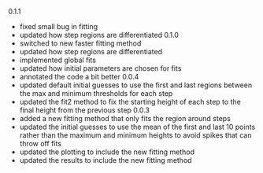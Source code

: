 0.1.1
* fixed small bug in fitting
* updated how step regions are differentiated
0.1.0
* switched to new faster fitting method
* updated how step regions are differentiated
* implemented global fits
* updated how initial parameters are chosen for fits
* annotated the code a bit better
0.0.4
* updated default initial guesses to use the first and last regions between the max and minimum thresholds for each step
* updated the fit2 method to fix the starting height of each step to the final height from the previous step
0.0.3
* added a new fitting method that only fits the region around steps
* updated the initial guesses to use the mean of the first and last 10 points rather than the maximum and minimum heights to avoid spikes that can throw off fits
* updated the plotting to include the new fitting method
* updated the results to include the new fitting method
